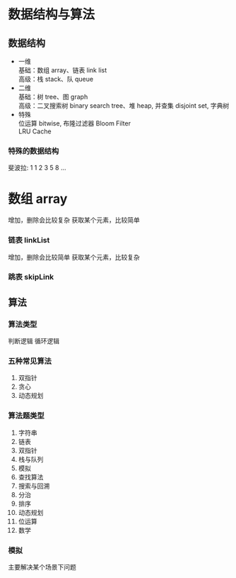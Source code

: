 # 数据结构与算法

## 数据结构

- 一维  
  基础：数组 array、链表 link list  
  高级：栈 stack、队 queue
- 二维  
  基础：树 tree、图 graph  
  高级：二叉搜索树 binary search tree、堆 heap, 并查集 disjoint set, 字典树
- 特殊  
  位运算 bitwise, 布隆过滤器 Bloom Filter  
  LRU Cache

### 特殊的数据结构

斐波拉: 1 1 2 3 5 8 ...

# 数组 array

增加，删除会比较复杂
获取某个元素，比较简单

### 链表 linkList

增加，删除会比较简单
获取某个元素，比较复杂

### 跳表 skipLink

## 算法

### 算法类型

判断逻辑
循环逻辑

### 五种常见算法

1. 双指针
2. 贪心
3. 动态规划

### 算法题类型

1. 字符串
2. 链表
3. 双指针
4. 栈与队列
5. 模拟
6. 查找算法
7. 搜索与回溯
8. 分治
9. 排序
10. 动态规划
11. 位运算
12. 数学

### 模拟

主要解决某个场景下问题
